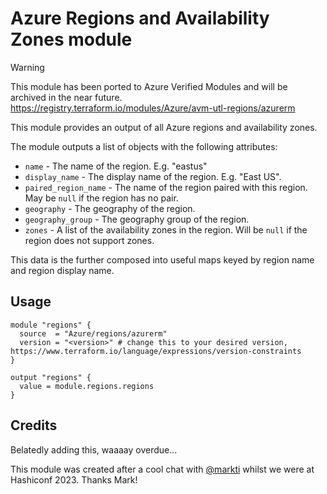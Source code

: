 # Azure Regions and Availability Zones module

> [!WARNING]
> This module has been ported to Azure Verified Modules and will be archived in the near future.
> <https://registry.terraform.io/modules/Azure/avm-utl-regions/azurerm>

This module provides an output of all Azure regions and availability zones.

The module outputs a list of objects with the following attributes:

- `name` - The name of the region. E.g. "eastus"
- `display_name` - The display name of the region. E.g. "East US".
- `paired_region_name` - The name of the region paired with this region.  May be `null` if the region has no pair.
- `geography` - The geography of the region.
- `geography_group` - The geography group of the region.
- `zones` - A list of the availability zones in the region. Will be `null` if the region does not support zones.

This data is the further composed into useful maps keyed by region name and region display name.

## Usage

```hcl
module "regions" {
  source  = "Azure/regions/azurerm"
  version = "<version>" # change this to your desired version, https://www.terraform.io/language/expressions/version-constraints
}

output "regions" {
  value = module.regions.regions
}
```

## Credits

Belatedly adding this, waaaay overdue...

This module was created after a cool chat with [@markti](https://github.com/markti) whilst we were at Hashiconf 2023.
Thanks Mark!
